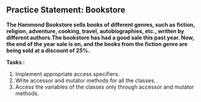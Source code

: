 ## Practice Statement: Bookstore

**The Hammond Bookstore sells books of different genres, such as fiction, religion, adventure, cooking, travel, autobiographies, etc., written by different authors.The bookstore has had a good sale this past year. Now, the end of the year sale is on, and the books from the fiction genre are being sold at a discount of 25%.**

**Tasks :**

1. Implement appropriate access specifiers.
2. Write accessor and mutator methods for all the classes.
3. Access the variables of the classes only through accessor and mutator methods.
